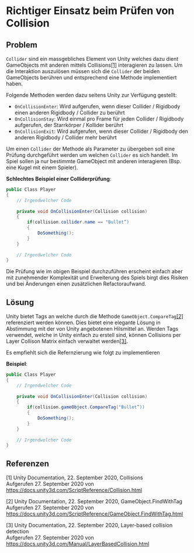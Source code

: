 # Richtiger Einsatz beim Prüfen von Collision

## Problem

`Collider` sind ein massgebliches Element von Unity welches dazu dient GameObjects mit anderen mittels Collisions[[1]](#1) interagieren zu lassen. Um die Interaktion auszulösen müssen sich die `Collider` der beiden GameObjects berühren und entsprechend eine Methode implementiert haben.

Folgende Methoden werden dazu seitens Unity zur Verfügung gestellt:

* `OnCollisionEnter`: Wird aufgerufen, wenn dieser Collider / Rigidbody einen anderen Rigidbody / Collider zu berührt
* `OnCollisionStay`: Wird einmal pro Frame für jeden Collider / Rigidbody aufgerufen, der Starrkörper / Kollider berührt
* `OnCollisionExit`: Wird aufgerufen, wenn dieser Collider / Rigidbody den anderen Rigidbody / Collider mehr berührt

Um einen `Collider` der Methode als Parameter zu übergeben soll eine Prüfung durchgeführt werden um welchen `Collider` es sich handelt. Im Spiel sollen ja nur bestimmte GameObject mit anderen interagieren (Bsp. eine Kugel mit einem Spieler).

**Schlechtes Beispiel einer Colliderprüfung**:
```csharp
public Class Player
{
    // Irgendwelcher Code
    
    private void OnCollisionEnter(Collision collision)
    {
        if(collision.collider.name == "Bullet”)
        {
            DoSomething();
        }
    }
    
    // Irgendwelcher Code
}
```
Die Prüfung wie im obigen Beispiel durchzuführen erscheint einfach aber mit zunehmender Komplexität und Erweiterung des Spiels birgt dies Risiken und bei Änderungen einen zusätzlichen Refactoraufwand. 


## Lösung

Unity bietet Tags an welche durch die Methode `GameObject.CompareTag`[[2]](#2) referenziert werden können. Dies bietet eine elegante Lösung in Abstimmung mit der von Unity angebotenen Hilsmittel an.
Werden Tags verwendet, welche in Unity einfach zu erstell sind, können Collisions per Layer Collison Matrix einfach verwaltet werden[[3]](#3).

Es empfiehlt sich die Refernzierung wie folgt zu implementieren

**Beispiel**:
```csharp
public Class Player
{
    // Irgendwelcher Code
    
    private void OnCollisionEnter(Collision collision)
    {
        if(collision.gameObject.CompareTag("Bullet”))
        {
            DoSomething();
        }
    }
    
    // Irgendwelcher Code
}
```

## Referenzen

<a id="1">[1]</a>
Unity Documentation, 22. September 2020, Collisions<br /> 
Aufgerufen 27. September 2020 von https://docs.unity3d.com/ScriptReference/Collision.html

<a id="2">[2]</a>
Unity Documentation, 22. September 2020, GameObject.FindWithTag<br /> 
Aufgerufen 27. September 2020 von https://docs.unity3d.com/ScriptReference/GameObject.FindWithTag.html

<a id="3">[3]</a>
Unity Documentation, 22. September 2020, Layer-based collision detection<br /> 
Aufgerufen 27. September 2020 von https://docs.unity3d.com/Manual/LayerBasedCollision.html


